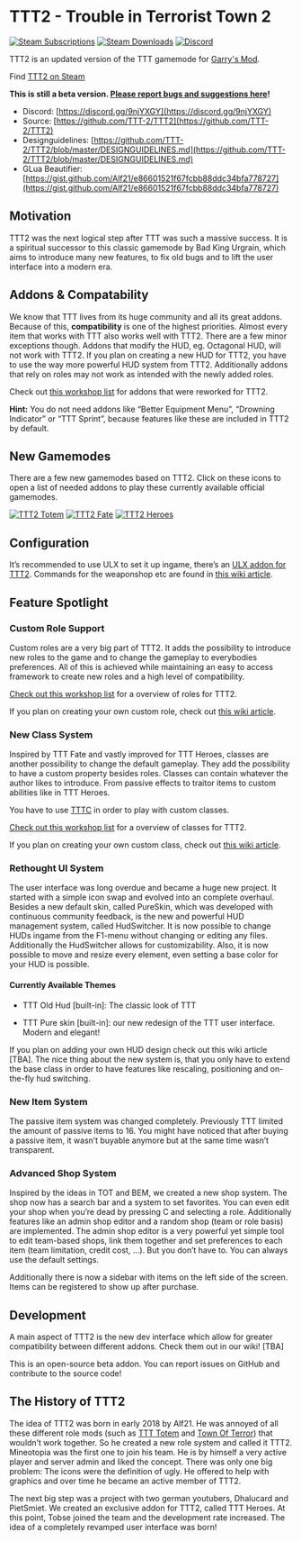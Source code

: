 # TTT2 - Trouble in Terrorist Town 2

[![Steam Subscriptions](https://img.shields.io/steam/subscriptions/1357204556)](https://steamcommunity.com/sharedfiles/filedetails/?id=1357204556)
[![Steam Downloads](https://img.shields.io/steam/downloads/1357204556)](https://steamcommunity.com/sharedfiles/filedetails/?id=1357204556)
[![Discord](https://img.shields.io/discord/442107660955942932)](https://discord.gg/9njYXGY)

TTT2 is an updated version of the TTT gamemode for [Garry's Mod](https://gmod.facepunch.com/).

Find [TTT2 on Steam](https://steamcommunity.com/sharedfiles/filedetails/?id=1357204556)

**This is still a beta version. [Please report bugs and suggestions here](https://github.com/TTT-2/TTT2/issues)!**

- Discord: [https://discord.gg/9njYXGY](https://discord.gg/9njYXGY)
- Source: [https://github.com/TTT-2/TTT2](https://github.com/TTT-2/TTT2)
- Designguidelines: [https://github.com/TTT-2/TTT2/blob/master/DESIGNGUIDELINES.md](https://github.com/TTT-2/TTT2/blob/master/DESIGNGUIDELINES.md)
- GLua Beautifier: [https://gist.github.com/Alf21/e86601521f67fcbb88ddc34bfa778727](https://gist.github.com/Alf21/e86601521f67fcbb88ddc34bfa778727)

## Motivation

TTT2 was the next logical step after TTT was such a massive success. It is a spiritual successor to this classic gamemode by Bad King Urgrain, which aims to introduce many new features, to fix old bugs and to lift the user interface into a modern era.

## Addons & Compatability

We know that TTT lives from its huge community and all its great addons. Because of this, **compatibility** is one of the highest priorities. Almost every item that works with TTT also works well with TTT2. There are a few minor exceptions though. Addons that modify the HUD, eg. Octagonal HUD, will not work with TTT2. If you plan on creating a new HUD for TTT2, you have to use the way more powerful HUD system from TTT2. Additionally addons that rely on roles may not work as intended with the newly added roles.

Check out [this workshop list](https://steamcommunity.com/sharedfiles/filedetails/?id=1584725582) for addons that were reworked for TTT2.

**Hint:** You do not need addons like “Better Equipment Menu”, “Drowning Indicator” or “TTT Sprint”, because features like these are included in TTT2 by default.

## New Gamemodes

There are a few new gamemodes based on TTT2. Click on these icons to open a list of needed addons to play these currently available official gamemodes.

[![TTT2 Totem](assets/images/gamemodeSquares/ttt2_totem.png)](https://steamcommunity.com/sharedfiles/filedetails/?id=1672031318)
[![TTT2 Fate](assets/images/gamemodeSquares/ttt2_fate.png)](https://steamcommunity.com/sharedfiles/filedetails/?id=1672014264)
[![TTT2 Heroes](assets/images/gamemodeSquares/ttt2_heroes.png)](https://steamcommunity.com/sharedfiles/filedetails/?id=1737047642)

## Configuration

It’s recommended to use ULX to set it up ingame, there’s an [ULX addon for TTT2](https://steamcommunity.com/sharedfiles/filedetails/?id=1362430347). Commands for the weaponshop etc are found in [this wiki article](https://github.com/TTT-2/TTT2/wiki/Commands).

## Feature Spotlight

### Custom Role Support

Custom roles are a very big part of TTT2. It adds the possibility to introduce new roles to the game and to change the gameplay to everybodies preferences. All of this is achieved while maintaining an easy to access framework to create new roles and a high level of compatibility.

[Check out this workshop list](https://steamcommunity.com/workshop/filedetails/?id=1357745995) for a overview of roles for TTT2.

If you plan on creating your own custom role, check out [this wiki article](https://docs.ttt2.neoxult.de/developers/content-creation/creating-a-role/).

### New Class System

Inspired by TTT Fate and vastly improved for TTT Heroes, classes are another possibility to change the default gameplay. They add the possibility to have a custom property besides roles. Classes can contain whatever the author likes to introduce. From passive effects to traitor items to custom abilities like in TTT Heroes.

You have to use [TTTC](https://steamcommunity.com/sharedfiles/filedetails/?id=1368035687) in order to play with custom classes.

[Check out this workshop list](https://steamcommunity.com/workshop/filedetails/?id=1368039514) for a overview of classes for TTT2.

If you plan on creating your own custom class, check out [this wiki article](https://docs.ttt2.neoxult.de/developers/content-creation/creating-a-class/).

### Rethought UI System

The user interface was long overdue and became a huge new project. It started with a simple icon swap and evolved into an complete overhaul. Besides a new default skin, called PureSkin, which was developed with continuous community feedback, is the new and powerful HUD management system, called HudSwitcher. It is now possible to change HUDs ingame from the F1-menu without changing or editing any files. Additionally the HudSwitcher allows for customizability. Also, it is now possible to move and resize every element, even setting a base color for your HUD is possible.

#### Currently Available Themes

- TTT Old Hud \[built-in\]: The classic look of TTT

- TTT Pure skin \[built-in\]: our new redesign of the TTT user interface. Modern and elegant!

If you plan on adding your own HUD design check out this wiki article \[TBA\]. The nice thing about the new system is, that you only have to extend the base class in order to have features like rescaling, positioning and on-the-fly hud switching.

### New Item System

The passive item system was changed completely. Previously TTT limited the amount of passive items to 16. You might have noticed that after buying a passive item, it wasn’t buyable anymore but at the same time wasn’t transparent.

### Advanced Shop System

Inspired by the ideas in TOT and BEM, we created a new shop system. The shop now has a search bar and a system to set favorites. You can even edit your shop when you’re dead by pressing C and selecting a role. Additionally features like an admin shop editor and a random shop (team or role basis) are implemented. The admin shop editor is a very powerful yet simple tool to edit team-based shops, link them together and set preferences to each item (team limitation, credit cost, …). But you don’t have to. You can always use the default settings.

Additionally there is now a sidebar with items on the left side of the screen. Items can be registered to show up after purchase.

## Development

A main aspect of TTT2 is the new dev interface which allow for greater compatibility between different addons. Check them out in our wiki! \[TBA\]

This is an open-source beta addon. You can report issues on GitHub and contribute to the source code!

## The History of TTT2

The idea of TTT2 was born in early 2018 by Alf21. He was annoyed of all these different role mods (such as [TTT Totem](https://steamcommunity.com/sharedfiles/filedetails/?id=828347015) and [Town Of Terror](https://steamcommunity.com/sharedfiles/filedetails/?id=1092556189)) that wouldn’t work together. So he created a new role system and called it TTT2. Mineotopia was the first one to join his team. He is by himself a very active player and server admin and liked the concept. There was only one big problem: The icons were the definition of ugly. He offered to help with graphics and over time he became an active member of TTT2.

The next big step was a project with two german youtubers, Dhalucard and PietSmiet. We created an exclusive addon for TTT2, called TTT Heroes. At this point, Tobse joined the team and the development rate increased. The idea of a completely revamped user interface was born!
